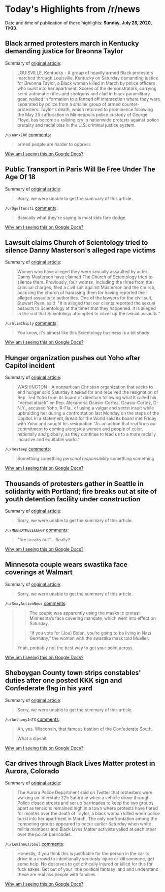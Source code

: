 # Today's Highlights from /r/news

Date and time of publication of these highlights: **Sunday, July 26, 2020, 11:03**.

## Black armed protesters march in Kentucky demanding justice for Breonna Taylor

Summary of [original article](https://www.reuters.com/article/us-global-race-protests-louisville-idUSKCN24R025):

> LOUISVILLE, Kentucky - A group of heavily armed Black protesters marched through Louisville, Kentucky on Saturday demanding justice for Breonna Taylor, a Black woman killed in March by police officers who burst into her apartment. Scores of the demonstrators, carrying semi-automatic rifles and shotguns and clad in black paramilitary gear, walked in formation to a fenced off intersection where they were separated by police from a smaller group of armed counter-protesters. Taylor's death, which returned to prominence following the May 25 suffocation in Minneapolis police custody of George Floyd, has become a rallying cry in nationwide protests against police brutality and racial bias in the U.S. criminal justice system.

`/u/eanx100` [comments](https://www.reddit.com/r/news/comments/hy6wwr/black_armed_protesters_march_in_kentucky/):

> armed people are harder to oppress

[Why am I seeing this on Google Docs?](https://docs.google.com/document/d/1Dc6We63vOXIZsc0op-Bt4abqkYjXzOigalQqFxmvvbM/edit?usp=sharing)

## Public Transport in Paris Will Be Free Under The Age Of 18

Summary of [original article](https://www.raillynews.com/2020/07/Public-transport-vehicles-in-Paris-will-be-free-for-under-18-years/):

> Sorry, we were unable to get the summary of this article.

`/u/Ogeltonsti` [comments](https://www.reddit.com/r/news/comments/hy56sd/public_transport_in_paris_will_be_free_under_the/):

> Basically what they're saying is most kids fare dodge.

[Why am I seeing this on Google Docs?](https://docs.google.com/document/d/1Dc6We63vOXIZsc0op-Bt4abqkYjXzOigalQqFxmvvbM/edit?usp=sharing)

## Lawsuit claims Church of Scientology tried to silence Danny Masterson's alleged rape victims

Summary of [original article](https://www.nzherald.co.nz/entertainment/news/article.cfm?c_id=1501119&objectid=12343977):

> Women who have alleged they were sexually assaulted by actor Danny Masterson have claimed The Church of Scientology tried to silence them. Previously, four women, including the three from the criminal charges, filed a civil suit against Masterson and the church, accusing the church of harassing them for having reported the ­alleged assaults to authorities. One of the lawyers for the civil suit, Stewart Ryan, said: "It is alleged that our clients reported the sexual assaults to Scientology at the times that they happened. It is alleged in the suit that Scientology attempted to cover up the sexual assaults."

`/u/SlimChiply` [comments](https://www.reddit.com/r/news/comments/hxyiqz/lawsuit_claims_church_of_scientology_tried_to/):

> You know, it's almost like this Scientology business is a bit shady

[Why am I seeing this on Google Docs?](https://docs.google.com/document/d/1Dc6We63vOXIZsc0op-Bt4abqkYjXzOigalQqFxmvvbM/edit?usp=sharing)

## Hunger organization pushes out Yoho after Capitol incident

Summary of [original article](https://apnews.com/bb1a3ea90f8f218297eeb4735d91c000):

> WASHINGTON - A nonpartisan Christian organization that seeks to end hunger said Saturday it asked for and received the resignation of Rep. Ted Yoho from its board of directors following what it called his "Verbal attack" on Rep. Alexandria Ocasio-Cortez. Ocasio-Cortez, D-N.Y., accused Yoho, R-Fla., of using a vulgar and sexist insult while upbraiding her during a confrontation last Monday on the steps of the Capitol. In a statement, Bread for the World said its board met Friday with Yoho and sought his resignation "As an action that reaffirms our commitment to coming alongside women and people of color, nationally and globally, as they continue to lead us to a more racially inclusive and equitable world."

`/u/mesteep` [comments](https://www.reddit.com/r/news/comments/hy5gcr/hunger_organization_pushes_out_yoho_after_capitol/):

> Something something *personal responsibility* something something

[Why am I seeing this on Google Docs?](https://docs.google.com/document/d/1Dc6We63vOXIZsc0op-Bt4abqkYjXzOigalQqFxmvvbM/edit?usp=sharing)

## Thousands of protesters gather in Seattle in solidarity with Portland; fire breaks out at site of youth detention facility under construction

Summary of [original article](https://www.oregonlive.com/pacific-northwest-news/2020/07/thousands-of-protesters-gather-in-seattle-in-solidarity-with-portland-fire-breaks-out-at-site-of-youth-detention-facility-under-construction.html):

> Sorry, we were unable to get the summary of this article.

`/u/MEEHOYMEEEEEH0Y` [comments](https://www.reddit.com/r/news/comments/hxxaq7/thousands_of_protesters_gather_in_seattle_in/):

> "fire breaks out"... Really?

[Why am I seeing this on Google Docs?](https://docs.google.com/document/d/1Dc6We63vOXIZsc0op-Bt4abqkYjXzOigalQqFxmvvbM/edit?usp=sharing)

## Minnesota couple wears swastika face coverings at Walmart

Summary of [original article](https://www.kiro7.com/news/trending/minnesota-couple-wears-swastika-face-coverings-walmart/TYZ2TINOEJHK7AQWWTFHITSVBU/):

> Sorry, we were unable to get the summary of this article.

`/u/SexyActionNews` [comments](https://www.reddit.com/r/news/comments/hy90bq/minnesota_couple_wears_swastika_face_coverings_at/):

> >The couple was apparently using the masks to protest Minnesota’s face covering mandate, which went into effect on Saturday.
> 
> >“If you vote for (Joe) Biden, you’re going to be living in Nazi Germany,” the woman with the swastika mask told Mueller.
>   
> Yeah, probably not the best way to get your point across.

[Why am I seeing this on Google Docs?](https://docs.google.com/document/d/1Dc6We63vOXIZsc0op-Bt4abqkYjXzOigalQqFxmvvbM/edit?usp=sharing)

## Sheboygan County town strips constables' duties after one posted KKK sign and Confederate flag in his yard

Summary of [original article](https://www.sheboyganpress.com/story/news/2020/07/23/sheboygan-county-town-strips-constable-duties-after-kkk-symbol/5488222002/):

> Sorry, we were unable to get the summary of this article.

`/u/AnthonyInTX` [comments](https://www.reddit.com/r/news/comments/hxxtt7/sheboygan_county_town_strips_constables_duties/):

> Ah, yes. Wisconsin, that famous bastion of the Confederate South. 
> 
> What a dipshit.

[Why am I seeing this on Google Docs?](https://docs.google.com/document/d/1Dc6We63vOXIZsc0op-Bt4abqkYjXzOigalQqFxmvvbM/edit?usp=sharing)

## Car drives through Black Lives Matter protest in Aurora, Colorado

Summary of [original article](https://www.theguardian.com/us-news/2020/jul/26/car-drives-through-black-lives-matter-protest-in-aurora-colorado):

> The Aurora Police Department said on Twitter that protesters were walking on Interstate 225 Saturday when a vehicle drove through. Police closed streets and set up barricades to keep the two groups apart as tensions remained high in a town where protests have flared for months over the death of Taylor, a black woman killed when police burst into her apartment in March. The only confrontation among the competing groups appeared to occur earlier Saturday when white militia members and Black Lives Matter activists yelled at each other over the police barricades.

`/u/LuminousJSoul` [comments](https://www.reddit.com/r/news/comments/hy1r4q/car_drives_through_black_lives_matter_protest_in/):

> Honestly, if you think this is justifiable for the person in the car to drive in a crowd to intentionally seriously injure or kill someone, get some help. No deserves to get critically injured or killed for this for fuck sakes. Get out of your little political fantasy land and understand these are real ass people with families.

[Why am I seeing this on Google Docs?](https://docs.google.com/document/d/1Dc6We63vOXIZsc0op-Bt4abqkYjXzOigalQqFxmvvbM/edit?usp=sharing)

